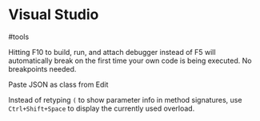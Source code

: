 # Visual Studio
#tools 

Hitting F10 to build, run, and attach debugger instead of F5 will automatically break on the first time your own code is being executed. No breakpoints needed.

Paste JSON as class from Edit

Instead of retyping `(` to show parameter info in method signatures, use `Ctrl+Shift+Space` to display the currently used overload.
